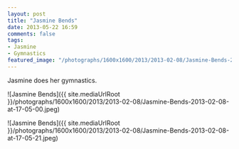 ```yaml
---
layout: post
title: "Jasmine Bends"
date: 2013-05-22 16:59
comments: false
tags:
- Jasmine
- Gymnastics
featured_image: "/photographs/1600x1600/2013/2013-02-08/Jasmine-Bends-2013-02-08-at-17-05-00.jpeg"
---
```

Jasmine does her gymnastics.

![Jasmine Bends]({{ site.mediaUrlRoot }}/photographs/1600x1600/2013/2013-02-08/Jasmine-Bends-2013-02-08-at-17-05-00.jpeg)

![Jasmine Bends]({{ site.mediaUrlRoot }}/photographs/1600x1600/2013/2013-02-08/Jasmine-Bends-2013-02-08-at-17-05-21.jpeg)